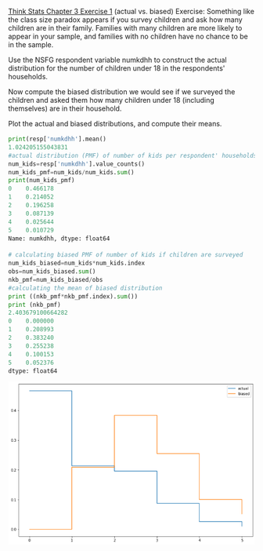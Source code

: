 [Think Stats Chapter 3 Exercise 1](http://greenteapress.com/thinkstats2/html/thinkstats2004.html#toc31) (actual vs. biased)
Exercise: Something like the class size paradox appears if you survey children and ask how many children are in their family. Families with many children are more likely to appear in your sample, and families with no children have no chance to be in the sample.

Use the NSFG respondent variable numkdhh to construct the actual distribution for the number of children under 18 in the respondents' households.

Now compute the biased distribution we would see if we surveyed the children and asked them how many children under 18 (including themselves) are in their household.

Plot the actual and biased distributions, and compute their means.

```python
print(resp['numkdhh'].mean()
1.024205155043831
#actual distribution (PMF) of number of kids per respondent' households
num_kids=resp['numkdhh'].value_counts()
num_kids_pmf=num_kids/num_kids.sum()
print(num_kids_pmf)
0    0.466178
1    0.214052
2    0.196258
3    0.087139
4    0.025644
5    0.010729
Name: numkdhh, dtype: float64

# calculating biased PMF of number of kids if children are surveyed
num_kids_biased=num_kids*num_kids.index
obs=num_kids_biased.sum()
nkb_pmf=num_kids_biased/obs
#calculating the mean of biased distribution
print ((nkb_pmf*nkb_pmf.index).sum())
print (nkb_pmf)
2.403679100664282
0    0.000000
1    0.208993
2    0.383240
3    0.255238
4    0.100153
5    0.052376
dtype: float64

```
![plot](images/ex2plot.png)

